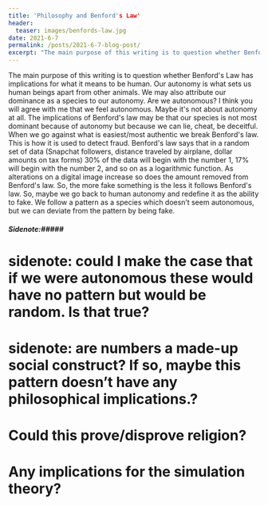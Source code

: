 ```yaml
---
title: 'Philosophy and Benford's Law'
header:
  teaser: images/benfords-law.jpg
date: 2021-6-7
permalink: /posts/2021-6-7-blog-post/
excerpt: "The main purpose of this writing is to question whether Benford's Law has implications for what it means to be human."
---
```


The main purpose of this writing is to question whether Benford's Law has implications for what it means to be human. Our autonomy is what sets us human beings apart from other animals. We may also attribute our dominance as a species to our autonomy. Are we autonomous? I think you will agree with me that we feel autonomous. Maybe it's not about autonomy at all. The implications of Benford's law may be that our species is not most dominant because of autonomy but because we can lie, cheat, be deceitful. When we go against what is easiest/most authentic we break Benford's law. This is how it is used to detect fraud. Benford's law says that in a random set of data (Snapchat followers, distance traveled by airplane, dollar amounts on tax forms) 30% of the data will begin with the number 1, 17% will begin with the number 2, and so on as a logarithmic function. As alterations on a digital image increase so does the amount removed from Benford's law. So, the more fake something is the less it follows Benford's law. So, maybe we go back to human autonomy and redefine it as the ability to fake. We follow a pattern as a species which doesn’t seem autonomous, but we can deviate from the pattern by being fake. 

##### Sidenote:#####
# sidenote: could I make the case that if we were autonomous these would have no pattern but would be random. Is that true? 

# sidenote: are numbers a made-up social construct? If so, maybe this pattern doesn’t have any philosophical implications.? 

# Could this prove/disprove religion? 

# Any implications for the simulation theory? 
